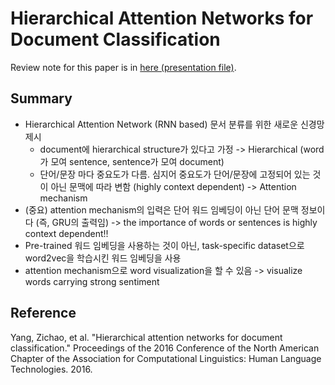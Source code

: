 # Hierarchical Attention Networks for Document Classification

Review note for this paper is in [here (presentation file)](https://1drv.ms/p/s!AllPqyV9kKUrj19kiQX2d-oqTtjj).

## Summary
* Hierarchical Attention Network (RNN based) 문서 분류를 위한 새로운 신경망 제시
   * document에 hierarchical structure가 있다고 가정 -> Hierarchical (word가 모여 sentence, sentence가 모여 document)
   * 단어/문장 마다 중요도가 다름. 심지어 중요도가 단어/문장에 고정되어 있는 것이 아닌 문맥에 따라 변함 (highly context dependent) -> Attention mechanism
* (중요) attention mechanism의 입력은 단어 워드 임베딩이 아닌 단어 문맥 정보이다 (즉, GRU의 출력임) -> the importance of words or sentences is highly context dependent!!
* Pre-trained 워드 임베딩을 사용하는 것이 아닌, task-specific dataset으로 word2vec을 학습시킨 워드 임베딩을 사용
* attention mechanism으로 word visualization을 할 수 있음 -> visualize words carrying strong sentiment
## Reference
Yang, Zichao, et al. "Hierarchical attention networks for document classification." Proceedings of the 2016 Conference of the North American Chapter of the Association for Computational Linguistics: Human Language Technologies. 2016.
